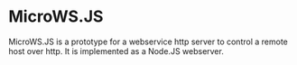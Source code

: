 MicroWS.JS
==========

MicroWS.JS is a prototype for a webservice http server to control a remote host over http. It
is implemented as a Node.JS webserver.
